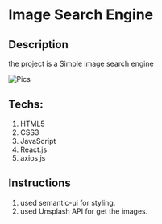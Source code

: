 # Image Search Engine

## Description
the project is a Simple image search engine

![Pics](https://user-images.githubusercontent.com/55949920/204074760-3b9df73a-36ca-4856-9618-6585d0502a45.gif)


## Techs:
1. HTML5
2. CSS3
3. JavaScript
4. React.js
5. axios js

## Instructions
1. used semantic-ui for styling.
2. used Unsplash API for get the images.

